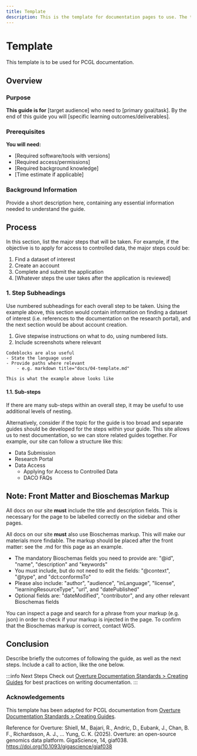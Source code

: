 ```yaml
---
title: Template
description: This is the template for documentation pages to use. The template also provides guidance for how documentation pages should be created.
---
```


<Head>
  <script type="application/ld+json">
    {JSON.stringify({
      "@context": "https://schema.org",
      "@type": "LearningResource",
      "http://purl.org/dc/terms/conformsTo": {
        "@type": "CreativeWork",
        "identifier": "https://bioschemas.org/profiles/TrainingMaterial/1.0-RELEASE"
      },
      "name": "Template",
      "description": "Describe the resource here",
      "url": "Include URL here",
      "learningResourceType": "documentation",
      "inLanguage": ["en-US"],
      "license": "https://creativecommons.org/licenses/by-sa/4.0/",
      "keywords": "Include keywords here, separated by commas",
      "author": {
        "@type": "Organization",
        "name": "Pan-Canadian Genome Library"
      },
      "audience": "Describe the audience here",
      "datePublished": "2025-09-12T15:51:00+00:00",
      "dateModified": "2025-09-17T16:33:00+00:00",
    })}
  </script>
</Head>

# Template

This template is to be used for PCGL documentation.

## Overview
### Purpose
**This guide is for** [target audience] who need to [primary goal/task]. By the end of this guide you will [specific learning outcomes/deliverables].

### Prerequisites
**You will need:**
- [Required software/tools with versions]
- [Required access/permissions]
- [Required background knowledge]
- [Time estimate if applicable]

### Background Information
Provide a short description here, containing any essential information needed to understand the guide.

## Process
In this section, list the major steps that will be taken. For example, if the objective is to apply for access to controlled data, the major steps could be:
1. Find a dataset of interest
2. Create an account
4. Complete and submit the application
5. [Whatever steps the user takes after the application is reviewed]

### 1. Step Subheadings
Use numbered subheadings for each overall step to be taken. Using the example above, this section would contain information on finding a dataset of interest (i.e. references to the documentation on the research portal), and the next section would be about account creation.

1. Give stepwise instructions on what to do, using numbered lists.
2. Include screenshots where relevant

``` 
Codeblocks are also useful
- State the language used
- Provide paths where relevant
    - e.g. markdown title="docs/04-template.md"
```
```markdown title="docs/04-template.md"
This is what the example above looks like
```


#### 1.1. Sub-steps
If there are many sub-steps within an overall step, it may be useful to use additional levels of nesting.

Alternatively, consider if the topic for the guide is too broad and separate guides should be developed for the steps within your guide. This site allows us to nest documentation, so we can store related guides together. For example, our site can follow a structure like this:

- Data Submission
- Research Portal
- Data Access
    - Applying for Access to Controlled Data
    - DACO FAQs

## Note: Front Matter and Bioschemas Markup
All docs on our site **must** include the title and description fields. This is necessary for the page to be labelled correctly on the sidebar and other pages.

All docs on our site **must** also use Bioschemas markup. This will make our materials more findable. The markup should be placed after the front matter: see the .md for this page as an example. 
- The mandatory Bioschemas fields you need to provide are: "@id", "name", "description" and "keywords"
- You must include, but do not need to edit the fields: "@context", "@type", and "dct:conformsTo" 
- Please also include: "author", "audience", "inLanguage", "license", "learningResourceType", "url", and "datePublished"
- Optional fields are: "dateModified", "contributor", and any other relevant Bioschemas fields

You can inspect a page and search for a phrase from your markup (e.g. json) in order to check if your markup is injected in the page. To confirm that the Bioschemas markup is correct, contact WG5.

## Conclusion
Describe briefly the outcomes of following the guide, as well as the next steps.
Include a call to action, like the one below.

:::info Next Steps
Check out [Overture Documentation Standards > Creating Guides](https://docs.overture.bio/docs/documentation-standards/guides/#best-practices) for best practices on writing documentation.
:::

### Acknowledgements
This template has been adapted for PCGL documentation from [Overture Documentation Standards > Creating Guides](https://docs.overture.bio/docs/documentation-standards/guides). 

Reference for Overture:
Shiell, M., Bajari, R., Andric, D., Eubank, J., Chan, B. F., Richardsson, A. J., ... Yung, C. K. (2025).
Overture: an open-source genomics data platform. GigaScience, 14, giaf038.
https://doi.org/10.1093/gigascience/giaf038